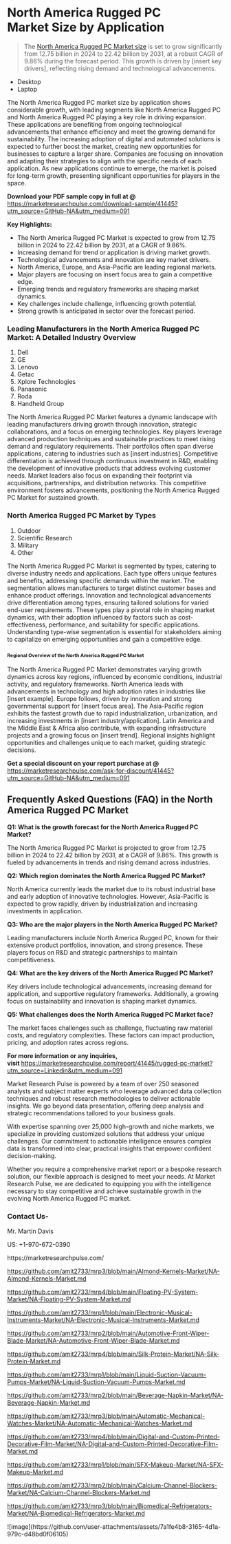 <h1>North America Rugged PC Market&nbsp;Size by Application</h1><blockquote><p>The <a href="https://marketresearchpulse.com/download-sample/41445?utm_source=GitHub-NA&amp;utm_medium=091">North America Rugged PC Market size</a> is set to grow significantly from 12.75 billion in 2024 to 22.42 billion by 2031, at a robust CAGR of 9.86% during the forecast period. This growth is driven by [insert key drivers], reflecting rising demand and technological advancements.</p></blockquote><ul><li>Desktop <li> Laptop</li></ul><p>The North America Rugged PC market size by application shows considerable growth, with leading segments like North America Rugged PC and North America Rugged PC playing a key role in driving expansion. These applications are benefiting from ongoing technological advancements that enhance efficiency and meet the growing demand for sustainability. The increasing adoption of digital and automated solutions is expected to further boost the market, creating new opportunities for businesses to capture a larger share. Companies are focusing on innovation and adapting their strategies to align with the specific needs of each application. As new applications continue to emerge, the market is poised for long-term growth, presenting significant opportunities for players in the space.</p><p><strong>Download your PDF sample copy in full at @ </strong><a href="https://marketresearchpulse.com/download-sample/41445?utm_source=GitHub-NA&amp;utm_medium=091">https://marketresearchpulse.com/download-sample/41445?utm_source=GitHub-NA&amp;utm_medium=091</a></p><p><strong>Key Highlights: </strong></p><ul><li>The North America Rugged PC Market is expected to grow from 12.75 billion in 2024 to 22.42 billion by 2031, at a CAGR of 9.86%.</li><li>Increasing demand for trend or application is driving market growth.</li><li>Technological advancements and innovation are key market drivers.</li><li>North America, Europe, and Asia-Pacific are leading regional markets.</li><li>Major players are focusing on insert focus area to gain a competitive edge.</li><li>Emerging trends and regulatory frameworks are shaping market dynamics.</li><li>Key challenges include challenge, influencing growth potential.</li><li>Strong growth is anticipated in sector over the forecast period.</li></ul><h3>Leading Manufacturers in the North America Rugged PC Market: A Detailed Industry Overview</h3><ol><li>Dell</li><li>GE</li><li>Lenovo</li><li>Getac</li><li>Xplore Technologies</li><li>Panasonic</li><li>Roda</li><li>Handheld Group</li></ol><div class="flex max-w-full flex-col flex-grow"><div class="min-h-8 text-message flex w-full flex-col items-end gap-2 whitespace-normal break-words [.text-message+&amp;]:mt-5" dir="auto" data-message-author-role="assistant" data-message-id="fd8432e4-4910-450d-b182-61b7bfb0a01f" data-message-model-slug="gpt-4o"><div class="flex w-full flex-col gap-1 empty:hidden first:pt-[3px]"><div class="markdown prose w-full break-words dark:prose-invert light"><p>The North America Rugged PC Market features a dynamic landscape with leading manufacturers driving growth through innovation, strategic collaborations, and a focus on emerging technologies. Key players leverage advanced production techniques and sustainable practices to meet rising demand and regulatory requirements. Their portfolios often span diverse applications, catering to industries such as [insert industries]. Competitive differentiation is achieved through continuous investment in R&amp;D, enabling the development of innovative products that address evolving customer needs. Market leaders also focus on expanding their footprint via acquisitions, partnerships, and distribution networks. This competitive environment fosters advancements, positioning the North America Rugged PC Market for sustained growth.</p></div></div></div></div><h3>North America Rugged PC Market by Types</h3><ol><li>Outdoor <li> Scientific Research <li> Military <li> Other</li></ol><div class="flex max-w-full flex-col flex-grow"><div class="min-h-8 text-message flex w-full flex-col items-end gap-2 whitespace-normal break-words [.text-message+&amp;]:mt-5" dir="auto" data-message-author-role="assistant" data-message-id="084470be-0bb7-4664-bddf-5156b4f41249" data-message-model-slug="gpt-4o-mini"><div class="flex w-full flex-col gap-1 empty:hidden first:pt-[3px]"><div class="markdown prose w-full break-words dark:prose-invert light"><p>The North America Rugged PC Market is segmented by types, catering to diverse industry needs and applications. Each type offers unique features and benefits, addressing specific demands within the market. The segmentation allows manufacturers to target distinct customer bases and enhance product offerings. Innovation and technological advancements drive differentiation among types, ensuring tailored solutions for varied end-user requirements. These types play a pivotal role in shaping market dynamics, with their adoption influenced by factors such as cost-effectiveness, performance, and suitability for specific applications. Understanding type-wise segmentation is essential for stakeholders aiming to capitalize on emerging opportunities and gain a competitive edge.</p></div></div></div></div><h3><span style="font-size: 11px;">Regional Overview of the North America Rugged PC Market</span></h3><div class="flex max-w-full flex-col flex-grow"><div class="min-h-8 text-message flex w-full flex-col items-end gap-2 whitespace-normal break-words [.text-message+&amp;]:mt-5" dir="auto" data-message-author-role="assistant" data-message-id="e9038762-ce64-4e30-91c9-9bd413514231" data-message-model-slug="gpt-4o-mini"><div class="flex w-full flex-col gap-1 empty:hidden first:pt-[3px]"><div class="markdown prose w-full break-words dark:prose-invert light"><p>The North America Rugged PC Market demonstrates varying growth dynamics across key regions, influenced by economic conditions, industrial activity, and regulatory frameworks. North America leads with advancements in technology and high adoption rates in industries like [insert example]. Europe follows, driven by innovation and strong governmental support for [insert focus area]. The Asia-Pacific region exhibits the fastest growth due to rapid industrialization, urbanization, and increasing investments in [insert industry/application]. Latin America and the Middle East &amp; Africa also contribute, with expanding infrastructure projects and a growing focus on [insert trend]. Regional insights highlight opportunities and challenges unique to each market, guiding strategic decisions.</p></div></div></div></div><p><strong>Get a special discount on your report purchase at @ </strong><a href="https://marketresearchpulse.com/ask-for-discount/41445?utm_source=GitHub-NA&amp;utm_medium=091">https://marketresearchpulse.com/ask-for-discount/41445?utm_source=GitHub-NA&amp;utm_medium=091</a></p><h2>Frequently Asked Questions (FAQ) in the North America Rugged PC Market</h2><p><strong>Q1: What is the growth forecast for the North America Rugged PC Market?</strong></p><p>The North America Rugged PC Market is projected to grow from 12.75 billion in 2024 to 22.42 billion by 2031, at a CAGR of 9.86%. This growth is fueled by advancements in trends and rising demand across industries.</p><p><strong>Q2: Which region dominates the North America Rugged PC Market?</strong></p><p>North America currently leads the market due to its robust industrial base and early adoption of innovative technologies. However, Asia-Pacific is expected to grow rapidly, driven by industrialization and increasing investments in application.</p><p><strong>Q3: Who are the major players in the North America Rugged PC Market?</strong></p><p>Leading manufacturers include North America Rugged PC, known for their extensive product portfolios, innovation, and strong presence. These players focus on R&amp;D and strategic partnerships to maintain competitiveness.</p><p><strong>Q4: What are the key drivers of the North America Rugged PC Market?</strong></p><p>Key drivers include technological advancements, increasing demand for application, and supportive regulatory frameworks. Additionally, a growing focus on sustainability and innovation is shaping market dynamics.</p><p><strong>Q5: What challenges does the North America Rugged PC Market face?</strong></p><p>The market faces challenges such as challenge, fluctuating raw material costs, and regulatory complexities. These factors can impact production, pricing, and adoption rates across regions.</p><p><strong>For more information or any inquiries, visit&nbsp;</strong><a href="https://marketresearchpulse.com/report/41445/rugged-pc-market?utm_source=Linkedin&utm_medium=091">https://marketresearchpulse.com/report/41445/rugged-pc-market?utm_source=Linkedin&utm_medium=091</a></p><p>Market Research Pulse is powered by a team of over 250 seasoned analysts and subject matter experts who leverage advanced data collection techniques and robust research methodologies to deliver actionable insights. We go beyond data presentation, offering deep analysis and strategic recommendations tailored to your business goals.</p><p>With expertise spanning over 25,000 high-growth and niche markets, we specialize in providing customized solutions that address your unique challenges. Our commitment to actionable intelligence ensures complex data is transformed into clear, practical insights that empower confident decision-making.</p><p>Whether you require a comprehensive market report or a bespoke research solution, our flexible approach is designed to meet your needs. At Market Research Pulse, we are dedicated to equipping you with the intelligence necessary to stay competitive and achieve sustainable growth in the evolving North America Rugged PC market.</p><h3><strong>Contact Us-</strong></h3><p>Mr. Martin Davis</p><p>US: +1-970-672-0390</p><p>https://marketresearchpulse.com/</p><p><a href="https://github.com/amit2733/mrp3/blob/main/Almond-Kernels-Market/NA-Almond-Kernels-Market.md">https://github.com/amit2733/mrp3/blob/main/Almond-Kernels-Market/NA-Almond-Kernels-Market.md</a></p><p><a href="https://github.com/amit2733/mrp4/blob/main/Floating-PV-System-Market/NA-Floating-PV-System-Market.md">https://github.com/amit2733/mrp4/blob/main/Floating-PV-System-Market/NA-Floating-PV-System-Market.md</a></p><p><a href="https://github.com/amit2733/mrp1/blob/main/Electronic-Musical-Instruments-Market/NA-Electronic-Musical-Instruments-Market.md">https://github.com/amit2733/mrp1/blob/main/Electronic-Musical-Instruments-Market/NA-Electronic-Musical-Instruments-Market.md</a></p><p><a href="https://github.com/amit2733/mrp2/blob/main/Automotive-Front-Wiper-Blade-Market/NA-Automotive-Front-Wiper-Blade-Market.md">https://github.com/amit2733/mrp2/blob/main/Automotive-Front-Wiper-Blade-Market/NA-Automotive-Front-Wiper-Blade-Market.md</a></p><p><a href="https://github.com/amit2733/mrp4/blob/main/Silk-Protein-Market/NA-Silk-Protein-Market.md">https://github.com/amit2733/mrp4/blob/main/Silk-Protein-Market/NA-Silk-Protein-Market.md</a></p><p><a href="https://github.com/amit2733/mrp1/blob/main/Liquid-Suction-Vacuum-Pumps-Market/NA-Liquid-Suction-Vacuum-Pumps-Market.md">https://github.com/amit2733/mrp1/blob/main/Liquid-Suction-Vacuum-Pumps-Market/NA-Liquid-Suction-Vacuum-Pumps-Market.md</a></p><p><a href="https://github.com/amit2733/mrp2/blob/main/Beverage-Napkin-Market/NA-Beverage-Napkin-Market.md">https://github.com/amit2733/mrp2/blob/main/Beverage-Napkin-Market/NA-Beverage-Napkin-Market.md</a></p><p><a href="https://github.com/amit2733/mrp3/blob/main/Automatic-Mechanical-Watches-Market/NA-Automatic-Mechanical-Watches-Market.md">https://github.com/amit2733/mrp3/blob/main/Automatic-Mechanical-Watches-Market/NA-Automatic-Mechanical-Watches-Market.md</a></p><p><a href="https://github.com/amit2733/mrp4/blob/main/Digital-and-Custom-Printed-Decorative-Film-Market/NA-Digital-and-Custom-Printed-Decorative-Film-Market.md">https://github.com/amit2733/mrp4/blob/main/Digital-and-Custom-Printed-Decorative-Film-Market/NA-Digital-and-Custom-Printed-Decorative-Film-Market.md</a></p><p><a href="https://github.com/amit2733/mrp1/blob/main/SFX-Makeup-Market/NA-SFX-Makeup-Market.md">https://github.com/amit2733/mrp1/blob/main/SFX-Makeup-Market/NA-SFX-Makeup-Market.md</a></p><p><a href="https://github.com/amit2733/mrp2/blob/main/Calcium-Channel-Blockers-Market/NA-Calcium-Channel-Blockers-Market.md">https://github.com/amit2733/mrp2/blob/main/Calcium-Channel-Blockers-Market/NA-Calcium-Channel-Blockers-Market.md</a></p><p><a href="https://github.com/amit2733/mrp3/blob/main/Biomedical-Refrigerators-Market/NA-Biomedical-Refrigerators-Market.md">https://github.com/amit2733/mrp3/blob/main/Biomedical-Refrigerators-Market/NA-Biomedical-Refrigerators-Market.md</a></p>
![image](https://github.com/user-attachments/assets/7a1fe4b8-3165-4d1a-979c-d48bd0f06105)
